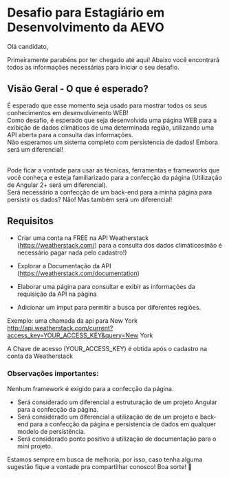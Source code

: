 # Desafio para Estagiário em Desenvolvimento da AEVO

Olá candidato,

Primeiramente parabéns por ter chegado até aqui!  Abaixo você encontrará todos as informações necessárias para iniciar o seu desafio.

## Visão Geral - O que é esperado?
É esperado que esse momento seja usado para mostrar todos os seus conhecimentos em desenvolvimento WEB! <br>
Como desafio, é esperado que seja desenvolvida uma página WEB  para a exibição de dados climáticos de uma determinada região, utilizando uma API aberta para a consulta das informações. <br>
Não esperamos um sistema completo com persistencia de dados! Embora será um diferencial! <br><br>

Pode ficar a vontade para usar as técnicas, ferramentas e frameworks que você conheça e esteja familiarizado para a confecção da página (Utilização de Angular 2+ será um diferencial).<br>
Será necessário a confecção de um back-end para a minha página para persistir os dados? Não! Mas também será um diferencial! <br>

## Requisitos
- Criar uma conta na FREE na API Weatherstack (https://weatherstack.com/) para a consulta dos dados climáticos(não é necessário pagar nada pelo cadastro!)

- Explorar a Documentação da API (https://weatherstack.com/documentation)

- Elaborar uma página para consultar e exibir as informações da requisição da API na página

-  Adicionar um imput para permitir a busca por diferentes regiões.

Exemplo: uma chamada da api para New York 
http://api.weatherstack.com/current?access_key=YOUR_ACCESS_KEY&query=New York

A Chave de acesso (YOUR_ACCESS_KEY) é obtida após o cadastro na conta da Weatherstack

### Observações importantes:
Nenhum framework é exigido para a confecção da página.<br>

- Será considerado um diferencial a estruturação de um projeto Angular para a confecção da página.<br>
- Será considerado um diferencial a utilização de de um projeto e back-end para a confecção da página e persistencia de dados em qualquer modelo de persistência.<br>
- Será considerado ponto positivo a utilização de documentação para o mini projeto.<br>

Estamos sempre em busca de melhoria, por isso, caso tenha alguma sugestão fique a vontade pra compartilhar conosco! Boa sorte! 💛
